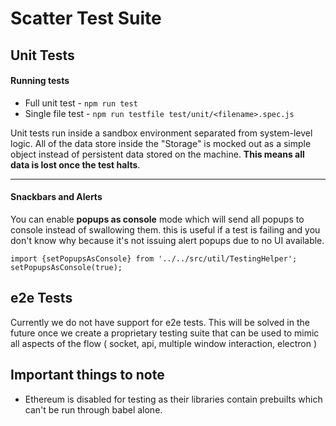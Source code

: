 # Scatter Test Suite

## Unit Tests

#### Running tests
- Full unit test - `npm run test`
- Single file test - `npm run testfile test/unit/<filename>.spec.js`

Unit tests run inside a sandbox environment separated from system-level logic.
All of the data store inside the "Storage" is mocked out as a simple object instead of
persistent data stored on the machine. **This means all data is lost once the test halts**.

---------------------------

#### Snackbars and Alerts

You can enable **popups as console** mode which will send all popups to console instead of swallowing them.
this is useful if a test is failing and you don't know why because it's not issuing alert popups due to no
UI available.

```
import {setPopupsAsConsole} from '../../src/util/TestingHelper';
setPopupsAsConsole(true);
```


## e2e Tests

Currently we do not have support for e2e tests. This will be solved in the future once we create a proprietary testing
suite that can be used to mimic all aspects of the flow ( socket, api, multiple window interaction, electron )


## Important things to note

- Ethereum is disabled for testing as their libraries contain prebuilts which can't be run through babel alone.